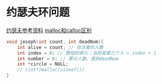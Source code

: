 # 约瑟夫环问题

[约瑟夫参考资料](https://blog.csdn.net/weixin_38214171/article/details/80352921)  [malloc和calloc区别](https://blog.csdn.net/qq_35608277/article/details/79467539)

```c
void joseph(int count, int deadNum){
    int alive = count; // 存活着的人数
    int index = 0; // 数组的索引；当前是第几个人 = index + 1
    int number = 0; // 累计人数，直到deadNum
    int *circle = NULL;
    // (int*)malloc(sizeof())
}
```

